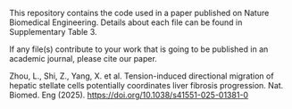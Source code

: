 This repository contains the code used in a paper published on Nature Biomedical Engineering.
Details about each file can be found in Supplementary Table 3.

If any file(s) contribute to your work that is going to be published in an academic journal, please cite our paper.

Zhou, L., Shi, Z., Yang, X. et al. Tension-induced directional migration of hepatic stellate cells potentially coordinates liver fibrosis progression. Nat. Biomed. Eng (2025). https://doi.org/10.1038/s41551-025-01381-0
